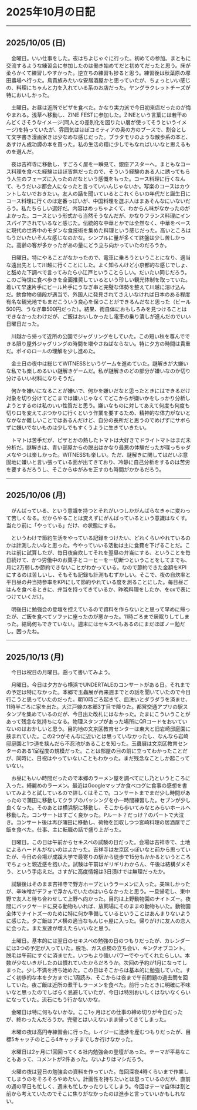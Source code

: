 # 2025年10月の日記

---

## 2025/10/05 (日)

　金曜日。いい仕事をした。夜はちよじゃぐに行った。初めての参加。まともに交流するような練習会に参加したのは働き始めてだと初めてだったと思う。床が柔らかくて練習しやすかった。逆立ちの練習も捗ると思う。練習後は秋葉原の塚田農場へ行った。鳥貴族みたいな安居酒屋かと思っていたが、ちょっといい感じの、料理にちゃんと力を入れている系のお店だった。ヤングラクレットチーズが特においしかった。

　土曜日。お昼は近所でピザを食べた。かなり実力派で今日初来店だったのが悔やまれる。浅草へ移動し、ZINE FESTに参加した。ZINEという言葉には若干めんどくさそうなイメージ(同人との差別化を図りたい層が使ってそうというイメージ)を持っていたが、雰囲気はほぼコミティアの奥の方のブースで、割合として文字書き漫画家きは少なめな感じだった。ブラタモリのような散歩系の本と、あすけん成功譚の本を買った。私の生活の糧に少しでもなればいいなと思えるものを選んだ。

　夜は吉祥寺に移動し、すごろく屋を一瞬見て、銀座アスターへ。まともなコース料理を食べた経験はほぼ皆無だったので、そういう経験のある人に誘ってもらう人生のフェーズに入ったのだなという感慨をもった。コース料理に行くなんて、もうだいぶ都会人になったと言っていいんじゃないか。写楽のコースはカウントしないでおきたい。友人の話を聞いているとこれくらいの年代だと誕生日にコース料理に行くのは定番っぽいが、中国料理を選ぶ人はまあそんなにいないだろう。私たちらしい選好だ。内容はめっちゃよくて、わからん味がなかったのがよかった。コースという形式から当然そうなんだが、かなりフランス料理にインスパイアされているなと感じた。伝統的な中華とかでは全然なく、中華をベースに現代の世界中のモダンな食技術を集めた料理という感じだった。高いところはもうだいたいそんな感じなのかな。シンプルに量が多くて終盤は少し苦しかった。高齢の客が多かったがあの量にどう立ち向かっていたのだろうか。

　日曜日。特にやることがなかったので、電車に乗ろうということになり、適当な遠出先として川越に行くことにした。よく知らんけど小京都的な感じでしょ、と舐めた下調べで言ってみたら小江戸ということらしい。だいたい同じだろう。このご時世に食べ歩きを全面推奨しているという珍しい観光体制を取っていた。着いて早速片手にビール片手にうなぎ串と完璧な体勢を整えて川越に溶け込んだ。飲食物の値段が適当で、外国人に発見されてさえいなければ日本のある程度有名な観光地でもまだこういう良心を保つことができるんだなと思った（ビール500円、うなぎ串500円だった）。結果、街自体におもしろみを見つけることはできなかったわけだが、ご飯はおいしかったし電車の乗り潰しが進んだのでいい日曜日だった。

　川越から帰って近所の公園でジャグリングをしていた。この短い秋を尊んでできる限り屋外ジャグリングの時間を増やさねばならない。特に夕方の時間は貴重だ。ポイのロールの理解を少し進めた。

　金土日の夜中は総じてWITNESSというゲームを進めていた。謎解きが大嫌いな私でも楽しめるいい謎解きゲームだ。私が謎解きのどの部分が嫌いなのか切り分けるいい材料になりそうだ。

　何かを嫌いになることが嫌いで、何かを嫌いだなと思ったときにはできるだけ対象を切り分けてどこまでは嫌いじゃなくてどこからが嫌いかをしっかり分析しようとするのは私のいい性質だと思う。嫌いなものに対してあえて何度も何度も切り口を変えてぶつかりに行くという作業を要するため、精神的な体力がないとなかなか難しいことではあるんだけど、自分の長所だと思うのでめげずにサボらずに嫌いでないものは少しでもすくうように生きていきたい。

　トマトは苦手だが、ピザとかの熱したトマトは大好きでドライトマトはまだ未分析だ。謎解きは、青い部屋からの脱出はかなり最悪の体験だったが喋っちゃダメなやつは楽しかった。WITNESSも楽しい。ただ、謎解きに関してはだいぶ意固地に嫌いと言い張っている面が出てきており、冷静に自己分析をするのは苦労を要するだろうし、そこからゆがみを正すのも時間がかかるだろう。

---

## 2025/10/06 (月)

　がんばっている、という意識を持つとそれがいつしかがんばらなきゃに変わって苦しくなる。だからやることは変えずにがんばっているという意識はなくす。当たり前に「やっている」だけ、の状態にする。

　というわけで節約生活をやっている記録をつけたい、どれくらいやれているのかは計測したいなと思った。今やっていいる活動は主に食費を下げることだ。これは前に試算したが、毎日夜自炊してそれを翌昼の弁当にする、ということを毎日続けて、かつ労働中のお菓子とコーヒーを一切断つということをしてまでも、月に2万弱しか節約できないことがわかっている。なので節約できた金額をKPIにするのは苦しいし、そもそも記録も計測もむずかしい。そこで、夜の自炊率と平日昼の弁当持参率をKPIにして節約やれている度を測ることにした。毎日昼ごはんを食べるときに、弁当を持ってきているか、昨晩料理をしたか、をoxで表につけていくだけ。

　明後日に勉強会の登壇を控えているので資料を作らないとと思って早めに帰ったが、ご飯を食べてソファに座ったのが悪かった。11時ごろまで居眠りしてしまった。結局何もできていない。週末にはセキスペもあるのにまだほぼノー勉だし。困ったね。

---

## 2025/10/13 (月)

　今日は祝日の月曜日。遡って書いてみよう。

　月曜日。今日は夕方から横浜でUNDERTALEのコンサートがある日。それまでの予定は特になかった。本郷で玉蟲展が再来週までとの話を聞いていたので今日行こうと思っていたのだった。朝10時ごろ起きて、皿洗いとダラダラを済ませ、11時半ごろに家を出た。大江戸線の本郷3丁目で降りた。都営交通アプリの駅スタンプを集めているのだが、今日出た改札にはなかった。たまにこういうことがあって残念な気持ちになる。物理スタンプがあった場所にQRコードをおいていないのはおかしいと思う。目的地の文京区教育センターは東大と旧岩崎邸庭園に挟まれていた。この2つがそんなに近いとは思っていなかったし、なんなら岩崎邸庭園と1つ道を挟んだら不忍池があることを知った。玉蟲展は文京区教育センターのある1室程度の規模だった。ことは部屋の目の前に立ってわかったことだが、同時に、日祝はやっていないこともわかった。まだ残念なことしか起こっていない。

　お昼にもいい時間だったので本郷のラーメン屋を調べてにし乃というところに入った。綺麗めのラーメン。最近はGoogleマップか食べログに食事の感想を書いてみようと試しているので詳しくはそこで。コンサートまでまだ少し時間があったので蒲田に移動してクラブのパッシングを小一時間練習した。セブンが少し良くなった。そのあとは横浜駅に移動し、そこから歩いてみなとみらいホールへ移動した。コンサートはすごく良かった。Pルート？だっけ？のパートで大泣き。コンサート後は再び蒲田に移動し、荷物を回収しつつ宮崎料理の居酒屋でご飯を食べた。仕事、主に転職の話で盛り上がった。

　日曜日。この日は午前からセキスペの試験の日だった。会場は吉祥寺で、土地によるハードルがないのはよかった。吉祥寺は左京区っぽいなと前から思っていたが、今日の会場が成蹊大学で最寄りの駅から徒歩で15分もかかるというところでちょっと親近感を抱いた。試験は午前はギリギリわからん、午後は結構ダメそう、という手応えだ。さすがに高度情報は3日漬けでは無理だったか。

　試験後はそのまま吉祥寺で野方ホープというラーメンに入った。美味しかったが、辛味噌がデフォで浮かんでいたのはいらなかったと思う。一旦帰宅し、東中野で友人と待ち合わせして上野へ向かった。目的は上野動物園のナイトズー。夜間にバックヤードに戻る動物もいれば、放飼場にそのままの動物もいた。動物園全体でナイトズーのために特に何か準備しているということはあんまりないように感じた。夕ご飯はアメ横の適当なもんじゃ屋に入った。帰りがけに友人の恋人に会った。また友達が増えたらいいなと思う。

　土曜日。基本的には翌日のセキスペの勉強の日のつもりだったが、カレンダーには3つの予定が入っていた。脱毛、ガス点検の立ち会い、キングオブコント。脱毛は午前にすぐに済ませた。いつもより強いパワーでやってくれたらしい。本数が少ないきがしたのは慣れていたからだろうか。次回の予約が1月になってしまった。少し不満を持ち始めた。この日はそこからは基本的に勉強していた。すごく初歩的な本を夕方までに1周読み、そこからは夜まで午前問題の過去問を回していた。夜ご飯は近所の煮干しラーメンを食べた。前行ったときに明確に不味いなと思ったのでしばらく忌避していたが、今日は特別おいしくはないなくらいになっていた。流石にもう行かないかな。

　金曜日は特に何もないかな。ここ1ヶ月ほどの仕事の締め切りが今日だったが、終わったんだろうか。完璧とはいえないまま帰ってきてしまった。

　木曜の夜は高円寺練習会に行った。レイジーに進捗を産むつもりだったが、目標5キャッチのところ4キャッチまでしか行けなかった。

　水曜日は2ヶ月に1回回ってくる社内勉強会の登壇があった。テーマが平易なこともあって、コメントが2件あった。ないよりはマシだろう。

　火曜の夜は翌日の勉強会の資料を作っていた。毎回深夜4時くらいまで作業してしまうのをそろそろやめたい。計画性を持ちたいとは思っているのだが、直前の週の平日も忙しく、週末も忙しかったりしてしまう。今回はテーマ自体は割と前から考えていたのでそこに焦りがなかったのは進歩と言っていいかもしれない。

